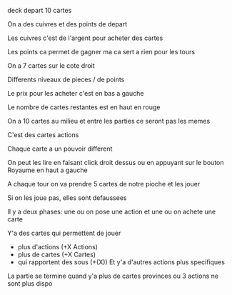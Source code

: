 deck depart 10 cartes

On a des cuivres et des points de depart

Les cuivres c'est de l'argent pour acheter des cartes

Les points ca permet de gagner ma ca sert a rien pour les tours

On a 7 cartes sur le cote droit 

Differents niveaux de pieces / de points

Le prix pour les acheter c'est en bas a gauche

Le nombre de cartes restantes est en haut en rouge

On a 10 cartes au milieu et entre les parties ce seront pas les memes

C'est des cartes actions

Chaque carte a un pouvoir different

On peut les lire en faisant click droit dessus ou en appuyant sur le bouton Royaume en haut a gauche

A chaque tour on va prendre 5 cartes de notre pioche et les jouer

Si on les joue pas, elles sont defaussees

Il y a deux phases: une ou on pose une action et une ou on achete une carte

Y'a des cartes qui permettent de jouer 
- plus d'actions (+X Actions)
- plus de cartes (+X Cartes)
- qui rapportent des sous (+(X))
Et y'a d'autres actions plus specifiques

La partie se termine quand y'a plus de cartes provinces ou 3 actions ne sont plus dispo
